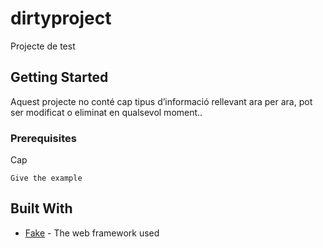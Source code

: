 # dirtyproject
Projecte de test
## Getting Started
Aquest projecte no conté cap tipus d’informació rellevant ara per ara, pot ser modificat o eliminat en qualsevol moment.. 
### Prerequisites
Cap

```
Give the example
```

## Built With

* [Fake](http://www.fakelink.io/1.0.2/docs/) - The web framework used
